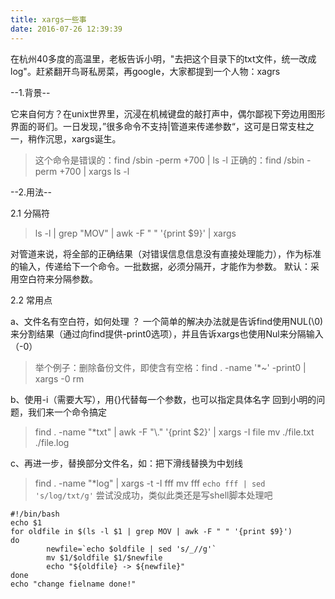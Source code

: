 ```yaml
---
title: xargs一些事
date: 2016-07-26 12:39:39
---
```


在杭州40多度的高温里，老板告诉小明，"去把这个目录下的txt文件，统一改成log"。赶紧翻开鸟哥私房菜，再google，大家都提到一个人物：xagrs

<!-- more -->

--1.背景--

它来自何方？在unix世界里，沉浸在机械键盘的敲打声中，偶尔鄙视下旁边用图形界面的哥们。一日发现，”很多命令不支持|管道来传递参数“，这可是日常支柱之一，稍作沉思，xargs诞生。
>这个命令是错误的：find /sbin -perm +700 | ls -l
>正确的：find /sbin -perm +700 | xargs ls -l

--2.用法--

2.1 分隔符
>ls -l | grep "MOV" |  awk -F " " '{print $9}' | xargs

对管道来说，将全部的正确结果（对错误信息信息没有直接处理能力），作为标准的输入，传递给下一个命令。一批数据，必须分隔开，才能作为参数。
默认：采用空白符来分隔参数。

2.2 常用点

a、文件名有空白符，如何处理 ？
一个简单的解决办法就是告诉find使用NUL(\0)来分割结果（通过向find提供-print0选项），并且告诉xargs也使用Nul来分隔输入（-0）
>举个例子：删除备份文件，即使含有空格：find . -name '*~' -print0 | xargs -0 rm

b、使用-i（需要大写），用{}代替每一个参数，也可以指定具体名字
回到小明的问题，我们来一个命令搞定
>find . -name "*txt" | awk -F "\\." '{print $2}' | xargs -I file mv ./file.txt ./file.log

c、再进一步，替换部分文件名，如：把下滑线替换为中划线
>find . -name "*log" | xargs -t  -I fff mv fff `echo fff | sed 's/log/txt/g'`
>尝试没成功，类似此类还是写shell脚本处理吧
```
#!/bin/bash
echo $1
for oldfile in $(ls -l $1 | grep MOV | awk -F " " '{print $9}')
do
        newfile=`echo $oldfile | sed 's/_//g'`
        mv $1/$oldfile $1/$newfile
        echo "${oldfile} -> ${newfile}"
done
echo "change fielname done!"
```



